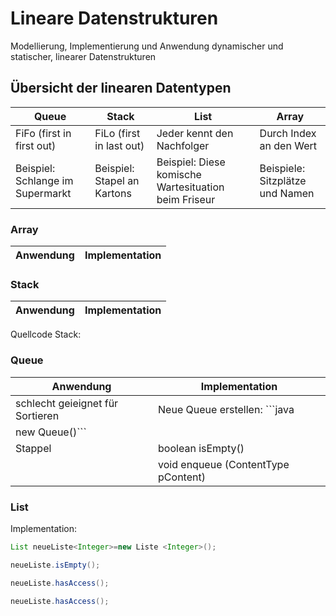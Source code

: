 # Lineare Datenstrukturen

Modellierung, Implementierung und Anwendung dynamischer und statischer, linearer Datenstrukturen

## Übersicht der linearen Datentypen
| Queue | Stack | List |Array |
|--|--|--|--
| FiFo (first in first out) | FiLo (first in last out) | Jeder kennt den Nachfolger | Durch Index an den Wert
| Beispiel: Schlange im Supermarkt | Beispiel: Stapel an Kartons | Beispiel: Diese komische Wartesituation beim Friseur | Beispiele: Sitzplätze und Namen 

### Array

|Anwendung |Implementation
|-|-|



### Stack

|Anwendung |Implementation
|-|-|

Quellcode Stack: 

### Queue

|Anwendung |Implementation
|-|-|
|schlecht geieignet für Sortieren|Neue Queue erstellen: ```java
 new Queue<ContentType>()```|
|Stappel|boolean isEmpty()|
||void enqueue (ContentType pContent)|

### List

Implementation: 
```java 
List neueListe<Integer>=new Liste <Integer>();

```

```java 
neueListe.isEmpty();
```

```java 
neueListe.hasAccess();
```

```java 
neueListe.hasAccess();
```



